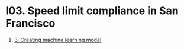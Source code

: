 # I03. Speed limit compliance in San Francisco



1. [3. Creating machine learning model](deep_learning_model.ipynb##3._creating_machine_learning_model)


